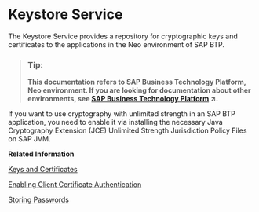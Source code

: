 <!-- loioa18327e4b1a34bd6844384ae1c7f3d51 -->

# Keystore Service

The Keystore Service provides a repository for cryptographic keys and certificates to the applications in the Neo environment of SAP BTP.

> ### Tip:  
> **This documentation refers to SAP Business Technology Platform, Neo environment. If you are looking for documentation about other environments, see [SAP Business Technology Platform](https://help.sap.com/viewer/65de2977205c403bbc107264b8eccf4b/Cloud/en-US/6a2c1ab5a31b4ed9a2ce17a5329e1dd8.html "SAP Business Technology Platform (SAP BTP) is an integrated offering comprised of four technology portfolios: database and data management, application development and integration, analytics, and intelligent technologies. The platform offers users the ability to turn data into business value, compose end-to-end business processes, and build and extend SAP applications quickly.") :arrow_upper_right:.**

If you want to use cryptography with unlimited strength in an SAP BTP application, you need to enable it via installing the necessary Java Cryptography Extension \(JCE\) Unlimited Strength Jurisdiction Policy Files on SAP JVM.

**Related Information**  


[Keys and Certificates](keys-and-certificates-3735938.md)

[Enabling Client Certificate Authentication](enabling-client-certificate-authentication-0d7cf63.md "You can enable the users for your Web application to authenticate using client certificates. This corresponds to the CERT and BASICCERT authentication methods supported in Java EE.")



[Storing Passwords](storing-passwords-244dbc2.md)

